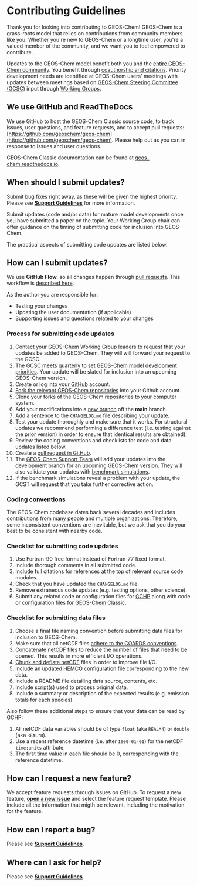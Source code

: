# Contributing Guidelines

Thank you for looking into contributing to GEOS-Chem! GEOS-Chem is a grass-roots model that relies on contributions from community members like you. Whether you're new to GEOS-Chem or a longtime user, you're a valued member of the community, and we want you to feel empowered to contribute.

Updates to the GEOS-Chem model benefit both you and the [entire GEOS-Chem community](https://geoschem.github.io/people.html).  You benefit through [coauthorship and citations](https://geoschem.github.io/new-developments.html).  Priority development needs are identified at GEOS-Chem users' meetings with updates between meetings based on [GEOS-Chem Steering Committee (GCSC)](https://geoschem.github.io/steering-committee.html) input through [Working Groups](https://geoschem.github.io/working-groups.html).

## We use GitHub and ReadTheDocs
We use GitHub to host the GEOS-Chem Classic source code, to track issues, user questions, and feature requests, and to accept pull requests: [https://github.com/geoschem/geos-chem](https://github.com/geoschem/geos-chem). Please help out as you can in response to issues and user questions.

GEOS-Chem Classic documentation can be found at [geos-chem.readthedocs.io](https://geos-chem.readthedocs.io).

## When should I submit updates?

Submit bug fixes right away, as these will be given the highest priority.  Please see **[Support Guidelines](https://geos-chem.readthedocs.io/en/stable/help-and-reference/SUPPORT.html)** for more information.

Submit updates (code and/or data) for mature model developments once you have submitted a paper on the topic.  Your Working Group chair can offer guidance on the timing of submitting code for inclusion into GEOS-Chem.

The practical aspects of submitting code updates are listed below.

## How can I submit updates?
We use **GitHub Flow**, so all changes happen through [pull requests](https://help.github.com/articles/creating-a-pull-request/). This workflow is [described here](https://docs.github.com/en/get-started/using-github/github-flow).

As the author you are responsible for:
- Testing your changes
- Updating the user documentation (if applicable)
- Supporting issues and questions related to your changes

### Process for submitting code updates

  1. Contact your GEOS-Chem Working Group leaders to request that your updates be added to GEOS-Chem.  They will will forward your request to the GCSC.
  2. The GCSC meets quarterly to set [GEOS-Chem model development priorities](http://wiki.geos-chem.org/GEOS-Chem_model_development_priorities). Your update will be slated for inclusion into an upcoming GEOS-Chem version.
  3. Create or log into your [GitHub](https://github.com/) account.
  4. [Fork the relevant GEOS-Chem repositories](https://help.github.com/articles/fork-a-repo/) into your Github account.
  5. Clone your forks of the GEOS-Chem repositories to your computer system.
  6. Add your modifications into a [new branch](https://git-scm.com/book/en/v2/Git-Branching-Branches-in-a-Nutshell) off the **main** branch.
  7. Add a sentence to the `CHANGELOG.md` file describing your update.
  8. Test your update thoroughly and make sure that it works.  For structural updates we recommend performing a difference test (i.e. testing against the prior version) in order to ensure that identical results are obtained).
  9. Review the coding conventions and checklists for code and data updates listed below.
  10. Create a [pull request in GitHub](https://help.github.com/articles/creating-a-pull-request/).
  11. The [GEOS-Chem Support Team](https://geoschem.github.io/support-team.html) will add your updates into the development branch for an upcoming GEOS-Chem version.  They will also validate your updates with [benchmark simulations](http://wiki.geos-chem.org/GEOS-Chem_benchmarking).
  12. If the benchmark simulations reveal a problem with your update, the GCST will request that you take further corrective action.

### Coding conventions
The GEOS-Chem codebase dates back several decades and includes contributions from many people and multiple organizations. Therefore, some inconsistent conventions are inevitable, but we ask that you do your best to be consistent with nearby
code.

### Checklist for submitting code updates

  1. Use Fortran-90 free format instead of Fortran-77 fixed format.
  2. Include thorough comments in all submitted code.
  3. Include full citations for references at the top of relevant source code modules.
  4. Check that you have updated the `CHANGELOG.md` file.
  5. Remove extraneous code updates (e.g. testing options, other science).
  6. Submit any related code or configuration files for [GCHP](https://gchp.readthedocs.io) along with code or configuration files for [GEOS-Chem Classic](https://geos-chem.readthedocs.io).

### Checklist for submitting data files

  1. Choose a final file naming convention before submitting data files for inclusion to GEOS-Chem.
  2. Make sure that all netCDF files [adhere to the COARDS conventions](https://geos-chem.readthedocs.io/en/latest/geos-chem-shared-docs/supplemental-guides/coards-guide.html).
  3. [Concatenate netCDF files](https://geos-chem.readthedocs.io/en/latest/geos-chem-shared-docs/supplemental-guides/netcdf-guide.html#concatenate-netcdf-files)  to reduce the number of files that need to be opened.  This results in more efficient I/O operations.
  4. [Chunk and deflate netCDF](https://geos-chem.readthedocs.io/en/latest/geos-chem-shared-docs/supplemental-guides/netcdf-guide.html#chunk-and-deflate-a-netcdf-file-to-improve-i-o) files in order to improve file I/O.
  5. Include an updated [HEMCO configuration file](https://hemco.readthedocs.io/en/latest/hco-ref-guide/hemco-config.html) corresponding to the new data.
  6. Include a README file detailing data source, contents, etc.
  7. Include script(s) used to process original data.
  8. Include a summary or description of the expected results (e.g. emission totals for each species).

Also follow these additional steps to ensure that your data can be read by GCHP:

  1. All netCDF data variables should be of type `float` (aka `REAL*4`) or `double` (aka `REAL*8`).
  2. Use a recent reference datetime (i.e. after `1900-01-01`) for the netCDF `time:units` attribute.
  3. The first time value in each file should be 0, corresponding with the reference datetime.

## How can I request a new feature?
We accept feature requests through issues on GitHub. To request a new feature, **[open a new issue](https://github.com/geoschem/geos-chem/issues/new/choose)** and select the feature request template. Please include all the information that migth be relevant, including the motivation for the feature.

## How can I report a bug?
Please see **[Support Guidelines](https://geos-chem.readthedocs.io/en/stable/help-and-reference/SUPPORT.html)**.

## Where can I ask for help?
Please see **[Support Guidelines](https://geos-chem.readthedocs.io/en/stable/help-and-reference/SUPPORT.html)**.
